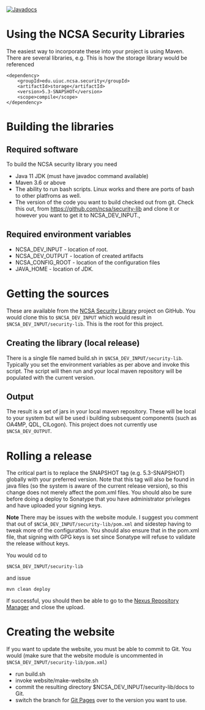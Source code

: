 [![Javadocs](https://www.javadoc.io/badge/edu.uiuc.ncsa.security/ncsa-security-core.svg)](https://www.javadoc.io/doc/edu.uiuc.ncsa.security/ncsa-security-core)
 
# Using the NCSA Security Libraries

The easiest way to incorporate these into your project is using Maven. There are
several libraries, e.g. This is how the storage library would be referenced
```
<dependency>
    <groupId>edu.uiuc.ncsa.security</groupId>
    <artifactId>storage</artifactId>
    <version>5.3-SNAPSHOT</version>
    <scope>compile</scope>
</dependency>
```
 
# Building the libraries
                              
## Required software

To build the NCSA security library you need

* Java 11 JDK (must have javadoc command available)
* Maven 3.6 or above
* The ability to run bash scripts. Linux works and there are ports of bash to other platfroms as well.
* The version of the code you want to build checked out from git. Check this out, from https://github.com/ncsa/security-lib and clone it or however you want to get it to NCSA_DEV_INPUT.,

## Required environment variables

* NCSA_DEV_INPUT - location of root. 
* NCSA_DEV_OUTPUT  - location of created artifacts
* NCSA_CONFIG_ROOT - location of the configuration files
* JAVA_HOME - location of JDK.  

# Getting the sources

These are available from the [NCSA Security Library](https://github.com/ncsa/security-lib.git) project on GitHub.
You would clone this to `$NCSA_DEV_INPUT` which would result in `$NCSA_DEV_INPUT/security-lib`. This
is the root for this project.

## Creating the library (local release)

There is a single file named build.sh in `$NCSA_DEV_INPUT/security-lib`. 
Typically you set the  environment variables as per above
and invoke this script.  The script will then run and your local maven 
repository will be populated with the current version.

## Output

The result is a set of jars in your local maven repository. These will be local to your
system but will be used i building subsequent components (such as OA4MP, QDL, CILogon). This
project does not currently use `$NCSA_DEV_OUTPUT`.

                         
# Rolling a release

The critical part is to replace the SNAPSHOT tag (e.g. 5.3-SNAPSHOT)
globally with your preferred version. Note that this tag will also be found in
java files (so the system is aware of the current release version), so this
change does not merely affect the pom.xml files. You should also be sure before
doing a deploy to Sonatype that you have administrator privileges and have uploaded
your signing keys. 

__Note__ There may be issues with the website module. I suggest you comment that out
of `$NCSA_DEV_INPUT/security-lib/pom.xml` and sidestep having to tweak more of the 
configuration. You should also ensure that in the pom.xml file, that signing with GPG keys is
set since Sonatype will refuse to validate the release without keys.

You would cd to

`$NCSA_DEV_INPUT/security-lib`

and issue

`mvn clean deploy`

If successful, you should then be able to go to the [Nexus Repository Manager](https://oss.sonatype.org/index.html#welcome)
and close the upload. 


# Creating the website

If you want to update the website, you must be able to commit to Git. 
You would (make sure that the website module is uncommented in `$NCSA_DEV_INPUT/security-lib/pom.xml`)

* run build.sh 
* invoke  website/make-website.sh
* commit the resulting directory $NCSA_DEV_INPUT/security-lib/docs to Git.
* switch the branch for [Git Pages](https://github.com/ncsa/security-lib/settings/pages) over to the version you want to use.

